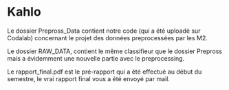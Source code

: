 # Kahlo

Le dossier Prepross_Data contient notre code (qui a été uploadé sur Codalab) concernant le projet des données preprocessées par les M2.

Le dossier RAW_DATA, contient le même classifieur que le dossier Prepross mais a évidemment une nouvelle partie avec le preprocessing.

Le rapport_final.pdf est le pré-rapport qui a été effectué au début du semestre, le vrai rapport final vous a été envoyé par mail.
